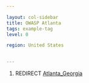 ```yaml
---

layout: col-sidebar
title: OWASP Atlanta
tags: example-tag
level: 0

region: United States


---
```

1.  REDIRECT [Atlanta_Georgia](Atlanta_Georgia "wikilink")
